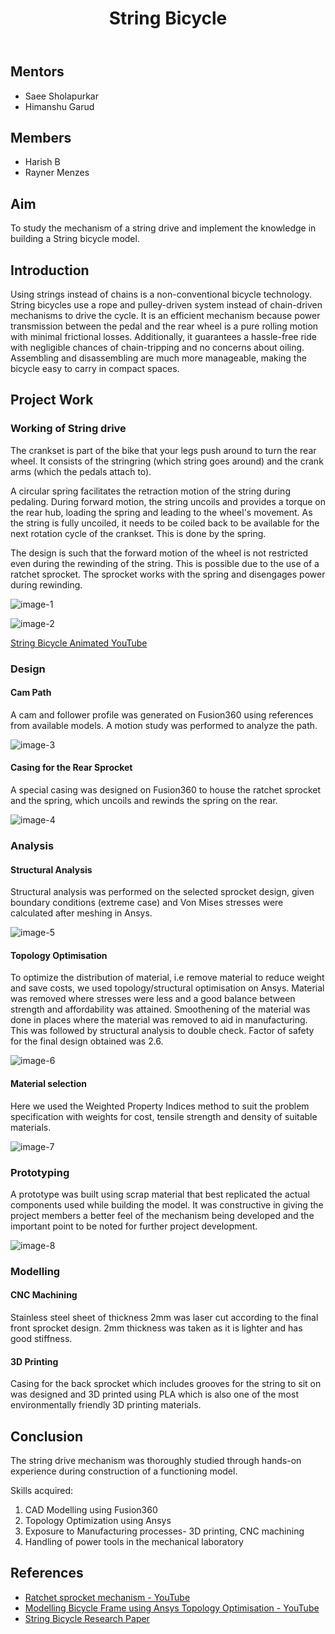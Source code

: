 ﻿---
layout: post
title: "String Bicycle"
description: "String bicycle is pioneering in inventing a revolutionary way of getting bikes into motion, completely doing away with conventional chains, gear shift mechanisms and related parts."
categories: piston
thumbnail: "2023_string_bicycle.png"
year: 2023
---

## Mentors

- Saee Sholapurkar
- Himanshu Garud

## Members

- Harish B
- Rayner Menzes

## Aim

To study the mechanism of a string drive and implement the knowledge in building a String bicycle model.

## Introduction

Using strings instead of chains is a non-conventional bicycle technology. String bicycles use a rope and pulley-driven system instead of chain-driven mechanisms to drive the cycle. It is an efficient mechanism because power transmission between the pedal and the rear wheel is a pure rolling motion with minimal frictional losses. Additionally, it guarantees a hassle-free ride with negligible chances of chain-tripping and no concerns about oiling. Assembling and disassembling are much more manageable, making the bicycle easy to carry in compact spaces.

## Project Work

### Working of String drive

The crankset is part of the bike that your legs push around to turn the rear wheel. It consists of the stringring (which string goes around) and the crank arms (which the pedals attach to).

A circular spring facilitates the retraction motion of the string during pedaling. During forward motion, the string uncoils and provides a torque on the rear hub, loading the spring and leading to the wheel's movement. As the string is fully uncoiled, it needs to be coiled back to be available for the next rotation cycle of the crankset. This is done by the spring.

The design is such that the forward motion of the wheel is not restricted even during the rewinding of the string. This is possible due to the use of a ratchet sprocket. The sprocket works with the spring and disengages power during rewinding.

![image-1](/virtual-expo/assets/img/piston/2023_stringbicycle/hub_assembly.jpeg)

![image-2](/virtual-expo/assets/img/piston/2023_stringbicycle/rear_hub.jpeg)

[String Bicycle Animated YouTube](https://www.youtube.com/watch?v=z4PAzalfpww)

### Design

#### Cam Path

A cam and follower profile was generated on Fusion360 using references from available models. A motion study was performed to analyze the path.

![image-3](/virtual-expo/assets/img/piston/2023_stringbicycle/front_sprocket.jpeg)

#### Casing for the Rear Sprocket

A special casing was designed on Fusion360 to house the ratchet sprocket and the spring, which uncoils and rewinds the spring on the rear.

![image-4](/virtual-expo/assets/img/piston/2023_stringbicycle/rear_hub.jpeg)

### Analysis
#### Structural Analysis

Structural analysis was performed on the selected sprocket design, given boundary conditions (extreme case) and Von Mises stresses were calculated after meshing in Ansys.

![image-5](/virtual-expo/assets/img/piston/2023_stringbicycle/analysis.jpeg)

#### Topology Optimisation

To optimize the distribution of material, i.e remove material to reduce weight and save costs, we used topology/structural optimisation on Ansys. Material was removed where stresses were less and a good balance between strength and affordability was attained. Smoothening of the material was done in places where the material was removed to aid in manufacturing. This was followed by structural analysis to double check. Factor of safety for the final design obtained was 2.6.

![image-6](/virtual-expo/assets/img/piston/2023_stringbicycle/topology_optimisation.jpeg)

#### Material selection

Here we used the Weighted Property Indices method to suit the problem specification with weights for cost, tensile strength and density of suitable materials.

![image-7](/virtual-expo/assets/img/piston/2023_stringbicycle/mtrl.jpeg)

### Prototyping

A prototype was built using scrap material that best replicated the actual components used while building the model. It was constructive in giving the project members a better feel of the mechanism being developed and the important point to be noted for further project development.

![image-8](/virtual-expo/assets/img/piston/2023_stringbicycle/prototype.jpeg)

### Modelling

#### CNC Machining

Stainless steel sheet of thickness 2mm was laser cut according to the final front sprocket design. 2mm thickness was taken as it is lighter and has good stiffness.

#### 3D Printing

Casing for the back sprocket which includes grooves for the string to sit on was designed and 3D printed using PLA which is also one of the most environmentally friendly 3D printing materials.

## Conclusion

The string drive mechanism was thoroughly studied through hands-on experience during construction of a functioning model.

Skills acquired:

1. CAD Modelling using Fusion360
2. Topology Optimization using Ansys
3. Exposure to Manufacturing processes- 3D printing, CNC machining
4. Handling of power tools in the mechanical laboratory

## References

- [Ratchet sprocket mechanism - YouTube](https://www.youtube.com/watch?v=AakKwoA82-o)
- [Modelling Bicycle Frame using Ansys Topology Optimisation - YouTube](https://www.youtube.com/watch?v=kJS9flkCL4w)
- [String Bicycle Research Paper](https://www.researchgate.net/publication/310772726_DESIGN_AND_FABRICATION_OF_STRING_BICYCLE)